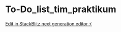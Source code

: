 # To-Do_list_tim_praktikum

[Edit in StackBlitz next generation editor ⚡️](https://stackblitz.com/~/github.com/sirKillerlord/To-Do_list_tim_praktikum)